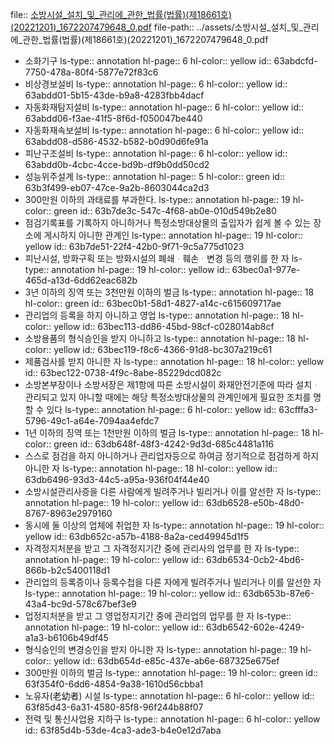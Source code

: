 file:: [소방시설_설치_및_관리에_관한_법률(법률)(제18661호)(20221201)_1672207479648_0.pdf](../assets/소방시설_설치_및_관리에_관한_법률(법률)(제18661호)(20221201)_1672207479648_0.pdf)
file-path:: ../assets/소방시설_설치_및_관리에_관한_법률(법률)(제18661호)(20221201)_1672207479648_0.pdf

- 소화기구
  ls-type:: annotation
  hl-page:: 6
  hl-color:: yellow
  id:: 63abdcfd-7750-478a-80f4-5877e72f83c6
- 비상경보설비
  ls-type:: annotation
  hl-page:: 6
  hl-color:: yellow
  id:: 63abdd01-5b15-43de-b9a8-4283fbb4dacf
- 자동화재탐지설비
  ls-type:: annotation
  hl-page:: 6
  hl-color:: yellow
  id:: 63abdd06-f3ae-41f5-8f6d-f050047be440
- 자동화재속보설비
  ls-type:: annotation
  hl-page:: 6
  hl-color:: yellow
  id:: 63abdd08-d586-4532-b582-b0d90d6fe91a
- 피난구조설비
  ls-type:: annotation
  hl-page:: 6
  hl-color:: yellow
  id:: 63abdd0b-4cbc-4cce-bd9b-df9b0dd50cd2
- 성능위주설계
  ls-type:: annotation
  hl-page:: 5
  hl-color:: green
  id:: 63b3f499-eb07-47ce-9a2b-8603044ca2d3
- 300만원 이하의 과태료를 부과한다.
  ls-type:: annotation
  hl-page:: 19
  hl-color:: green
  id:: 63b7de3c-547c-4f68-ab0e-010d549b2e80
- 점검기록표를 기록하지 아니하거나 특정소방대상물의 출입자가 쉽게 볼 수 있는 장소에 게시하지 아니한 관계인
  ls-type:: annotation
  hl-page:: 19
  hl-color:: yellow
  id:: 63b7de51-22f4-42b0-9f71-9c5a775d1023
- 피난시설, 방화구획 또는 방화시설의 폐쇄ᆞ훼손ᆞ변경 등의 행위를 한 자
  ls-type:: annotation
  hl-page:: 19
  hl-color:: yellow
  id:: 63bec0a1-977e-465d-a13d-6dd62eac682b
- 3년 이하의 징역 또는 3천만원 이하의 벌금
  ls-type:: annotation
  hl-page:: 18
  hl-color:: green
  id:: 63bec0b1-58d1-4827-a14c-c615609717ae
- 관리업의 등록을 하지 아니하고 영업
  ls-type:: annotation
  hl-page:: 18
  hl-color:: yellow
  id:: 63bec113-dd86-45bd-98cf-c028014ab8cf
- 소방용품의 형식승인을 받지 아니하고
  ls-type:: annotation
  hl-page:: 18
  hl-color:: yellow
  id:: 63bec119-f8c6-4366-91d8-bc307a219c61
- 제품검사를 받지 아니한 자
  ls-type:: annotation
  hl-page:: 18
  hl-color:: yellow
  id:: 63bec122-0738-4f9c-8abe-85229dcd082c
- 소방본부장이나 소방서장은 제1항에 따른 소방시설이 화재안전기준에 따라 설치ᆞ관리되고 있지 아니할 때에는 해당 특정소방대상물의 관계인에게 필요한 조치를 명할 수 있다
  ls-type:: annotation
  hl-page:: 6
  hl-color:: yellow
  id:: 63cfffa3-5796-49c1-a64e-7094aa4efdc7
- 1년 이하의 징역 또는 1천만원 이하의 벌금
  ls-type:: annotation
  hl-page:: 18
  hl-color:: green
  id:: 63db648f-48f3-4242-9d3d-685c4481a116
- 스스로 점검을 하지 아니하거나 관리업자등으로 하여금 정기적으로 점검하게 하지 아니한 자
  ls-type:: annotation
  hl-page:: 18
  hl-color:: yellow
  id:: 63db6496-93d3-44c5-a95a-936f04f44e40
- 소방시설관리사증을 다른 사람에게 빌려주거나 빌리거나 이를 알선한 자
  ls-type:: annotation
  hl-page:: 19
  hl-color:: yellow
  id:: 63db6528-e50b-48d0-8767-8963e2979160
- 동시에 둘 이상의 업체에 취업한 자
  ls-type:: annotation
  hl-page:: 19
  hl-color:: yellow
  id:: 63db652c-a57b-4188-8a2a-ced49945d1f5
- 자격정지처분을 받고 그 자격정지기간 중에 관리사의 업무를 한 자
  ls-type:: annotation
  hl-page:: 19
  hl-color:: yellow
  id:: 63db6534-0cb2-4bd6-866b-b2c5400118d1
- 관리업의 등록증이나 등록수첩을 다른 자에게 빌려주거나 빌리거나 이를 알선한 자
  ls-type:: annotation
  hl-page:: 19
  hl-color:: yellow
  id:: 63db653b-87e6-43a4-bc9d-578c67bef3e9
- 업정지처분을 받고 그 영업정지기간 중에 관리업의 업무를 한 자
  ls-type:: annotation
  hl-page:: 19
  hl-color:: yellow
  id:: 63db6542-602e-4249-a1a3-b6106b49df45
- 형식승인의 변경승인을 받지 아니한 자
  ls-type:: annotation
  hl-page:: 19
  hl-color:: yellow
  id:: 63db654d-e85c-437e-ab6e-687325e675ef
- 300만원 이하의 벌금
  ls-type:: annotation
  hl-page:: 19
  hl-color:: green
  id:: 63f354f0-6dd6-4854-9a38-1610d56cbba1
- 노유자(老幼者) 시설
  ls-type:: annotation
  hl-page:: 6
  hl-color:: yellow
  id:: 63f85d43-6a31-4580-85f8-96f244b88f07
- 전력 및 통신사업용 지하구
  ls-type:: annotation
  hl-page:: 6
  hl-color:: yellow
  id:: 63f85d4b-53de-4ca3-ade3-b4e0e12d7aba